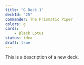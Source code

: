```yaml
---
title: "G Deck 1"
deckId: "25"
commander: The Prismatic Piper
colors: g
cards:
    - Black Lotus
status: idea
draft: true
---
```


This is a description of a new deck.
